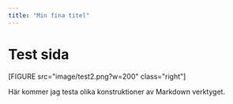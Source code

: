 ```yaml
---
title: "Min fina titel"
---
```

Test sida
=========================

[FIGURE src="image/test2.png?w=200" class="right"]

Här kommer jag testa olika konstruktioner av Markdown verktyget.
